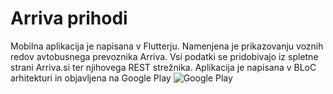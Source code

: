 # Arriva prihodi
Mobilna aplikacija je napisana v Flutterju. Namenjena je prikazovanju voznih redov avtobusnega prevoznika Arriva. Vsi podatki se pridobivajo iz spletne strani Arriva.si ter njihovega REST strežnika. 
Aplikacija je napisana v BLoC arhitekturi in objavljena na Google Play
![Google Play](https://play.google.com/intl/en_us/badges/static/images/badges/en_badge_web_generic.png)
